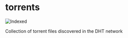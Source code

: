 torrents 
========
![Indexed](https://img.shields.io/badge/indexed-117214-blue)

Collection of torrent files discovered in the DHT network
